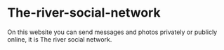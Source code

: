# The-river-social-network
On this website you can send messages and photos privately or publicly online, it is The river social network.
